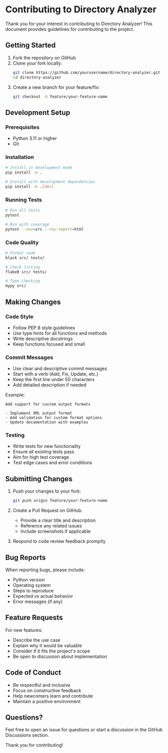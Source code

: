 # Contributing to Directory Analyzer

Thank you for your interest in contributing to Directory Analyzer! This document provides guidelines for contributing to the project.

## Getting Started

1. Fork the repository on GitHub
2. Clone your fork locally:
   ```bash
   git clone https://github.com/yourusername/directory-analyzer.git
   cd directory-analyzer
   ```
3. Create a new branch for your feature/fix:
   ```bash
   git checkout -b feature/your-feature-name
   ```

## Development Setup

### Prerequisites
- Python 3.11 or higher
- Git

### Installation
```bash
# Install in development mode
pip install -e .

# Install with development dependencies
pip install -e .[dev]
```

### Running Tests
```bash
# Run all tests
pytest

# Run with coverage
pytest --cov=src --cov-report=html
```

### Code Quality
```bash
# Format code
black src/ tests/

# Check linting
flake8 src/ tests/

# Type checking
mypy src/
```

## Making Changes

### Code Style
- Follow PEP 8 style guidelines
- Use type hints for all functions and methods
- Write descriptive docstrings
- Keep functions focused and small

### Commit Messages
- Use clear and descriptive commit messages
- Start with a verb (Add, Fix, Update, etc.)
- Keep the first line under 50 characters
- Add detailed description if needed

Example:
```
Add support for custom output formats

- Implement XML output format
- Add validation for custom format options
- Update documentation with examples
```

### Testing
- Write tests for new functionality
- Ensure all existing tests pass
- Aim for high test coverage
- Test edge cases and error conditions

## Submitting Changes

1. Push your changes to your fork:
   ```bash
   git push origin feature/your-feature-name
   ```

2. Create a Pull Request on GitHub:
   - Provide a clear title and description
   - Reference any related issues
   - Include screenshots if applicable

3. Respond to code review feedback promptly

## Bug Reports

When reporting bugs, please include:
- Python version
- Operating system
- Steps to reproduce
- Expected vs actual behavior
- Error messages (if any)

## Feature Requests

For new features:
- Describe the use case
- Explain why it would be valuable
- Consider if it fits the project's scope
- Be open to discussion about implementation

## Code of Conduct

- Be respectful and inclusive
- Focus on constructive feedback
- Help newcomers learn and contribute
- Maintain a positive environment

## Questions?

Feel free to open an issue for questions or start a discussion in the GitHub Discussions section.

Thank you for contributing!
